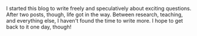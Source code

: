 I started this blog to write freely and speculatively about exciting questions. After two posts, though, life got in the way. Between research, teaching, and everything else, 
I haven't found the time to write more. I hope to get back to it one day, though! 

